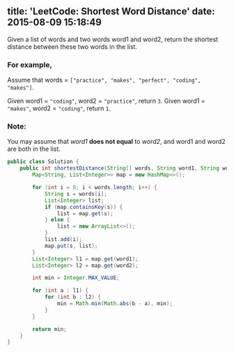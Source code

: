 title: 'LeetCode: Shortest Word Distance'
date: 2015-08-09 15:18:49
---
Given a list of words and two words word1 and word2, return the shortest distance between these two words in the list.

### For example,
Assume that words = `["practice", "makes", "perfect", "coding", "makes"]`.

Given word1 = `"coding"`, word2 = `"practice"`, return `3`.
Given word1 = `"makes"`, word2 = `"coding"`, return `1`.

### Note:
You may assume that *word1* **does not equal** to *word2*, and word1 and word2 are both in the list.

```java
public class Solution {
    public int shortestDistance(String[] words, String word1, String word2) {
        Map<String, List<Integer>> map = new HashMap<>();

        for (int i = 0; i < words.length; i++) {
            String s = words[i];
            List<Integer> list;
            if (map.containsKey(s)) {
                list = map.get(s);
            } else {
                list = new ArrayList<>();
            }
            list.add(i);
            map.put(s, list);
        }
        List<Integer> l1 = map.get(word1);
        List<Integer> l2 = map.get(word2);

        int min = Integer.MAX_VALUE;

        for (int a : l1) {
            for (int b : l2) {
                min = Math.min(Math.abs(b - a), min);
            }
        }

        return min;
    }
}
```